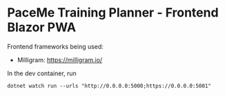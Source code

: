 # PaceMe Training Planner - Frontend Blazor PWA

Frontend frameworks being used:
- Milligram: https://milligram.io/

In the dev container, run

```dotnet watch run --urls "http://0.0.0.0:5000;https://0.0.0.0:5001"```